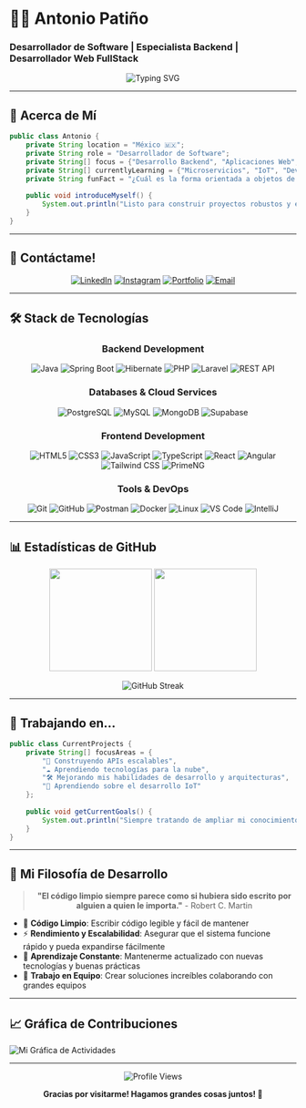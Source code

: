 # 👨‍💻 Antonio Patiño
### Desarrollador de Software | Especialista Backend | Desarrollador Web FullStack

<div align="center">
  <img src="https://readme-typing-svg.herokuapp.com?font=Fira+Code&size=22&duration=3000&pause=1000&color=00D9FF&center=true&vCenter=true&width=600&lines=Desarrollador+Backend+%F0%9F%9A%80;Java+%26+Spring+Boot+Dev;Construyendo+Soluciones+Escalables;Siempre+Aprendiendo+Nuevas+Tecnologias" alt="Typing SVG" />
</div>

---

## 🌟 Acerca de Mí

<div>

```java
public class Antonio {
    private String location = "México 🇲🇽";
    private String role = "Desarrollador de Software";
    private String[] focus = {"Desarrollo Backend", "Aplicaciones Web", "Diseño de API's"};
    private String[] currentlyLearning = {"Microservicios", "IoT", "DevOps"};
    private String funFact = "¿Cuál es la forma orientada a objetos de hacerse rico? La herencia";
    
    public void introduceMyself() {
        System.out.println("Listo para construir proyectos robustos y eficientes! 🚀");
    }
}
```

</div>

---

## 🔗 Contáctame!

<div align="center">

[![LinkedIn](https://img.shields.io/badge/LinkedIn-0077B5?style=for-the-badge&logo=linkedin&logoColor=white)](https://www.linkedin.com/in/antonio-patino-dev/)
[![Instagram](https://img.shields.io/badge/Instagram-E4405F?style=for-the-badge&logo=instagram&logoColor=white)](https://www.instagram.com/anntonio_patino/)
[![Portfolio](https://img.shields.io/badge/Portfolio-FF5722?style=for-the-badge&logo=google-chrome&logoColor=white)](https://patinodeveloper.github.io/my-website/)
[![Email](https://img.shields.io/badge/Email-D14836?style=for-the-badge&logo=gmail&logoColor=white)](mailto:pepe_toni_02@hotmail.com)

</div>

---

## 🛠️ Stack de Tecnologías

<div align="center">

### Backend Development
![Java](https://img.shields.io/badge/Java-ED8B00?style=for-the-badge&logo=java&logoColor=white)
![Spring Boot](https://img.shields.io/badge/Spring_Boot-6DB33F?style=for-the-badge&logo=spring-boot&logoColor=white)
![Hibernate](https://img.shields.io/badge/Hibernate-59666C?style=for-the-badge&logo=hibernate&logoColor=white)
![PHP](https://img.shields.io/badge/PHP-777BB4?style=for-the-badge&logo=php&logoColor=white)
![Laravel](https://img.shields.io/badge/Laravel-FF2D20?style=for-the-badge&logo=laravel&logoColor=white)
![REST API](https://img.shields.io/badge/REST-02569B?style=for-the-badge&logo=rest&logoColor=white)

### Databases & Cloud Services
![PostgreSQL](https://img.shields.io/badge/PostgreSQL-316192?style=for-the-badge&logo=postgresql&logoColor=white)
![MySQL](https://img.shields.io/badge/MySQL-00000F?style=for-the-badge&logo=mysql&logoColor=white)
![MongoDB](https://img.shields.io/badge/MongoDB-4EA94B?style=for-the-badge&logo=mongodb&logoColor=white)
![Supabase](https://img.shields.io/badge/Supabase-3ECF8E?style=for-the-badge&logo=supabase&logoColor=white)

### Frontend Development
![HTML5](https://img.shields.io/badge/HTML5-E34F26?style=for-the-badge&logo=html5&logoColor=white)
![CSS3](https://img.shields.io/badge/CSS3-1572B6?style=for-the-badge&logo=css3&logoColor=white)
![JavaScript](https://img.shields.io/badge/JavaScript-F7DF1E?style=for-the-badge&logo=javascript&logoColor=black)
![TypeScript](https://img.shields.io/badge/TypeScript-007ACC?style=for-the-badge&logo=typescript&logoColor=white)
![React](https://img.shields.io/badge/React-20232A?style=for-the-badge&logo=react&logoColor=61DAFB)
![Angular](https://img.shields.io/badge/Angular-DD0031?style=for-the-badge&logo=angular&logoColor=white)
![Tailwind CSS](https://img.shields.io/badge/Tailwind_CSS-38B2AC?style=for-the-badge&logo=tailwind-css&logoColor=white)
![PrimeNG](https://img.shields.io/badge/PrimeNG-007AD9?style=for-the-badge&logo=primeng&logoColor=white)

### Tools & DevOps
![Git](https://img.shields.io/badge/Git-F05032?style=for-the-badge&logo=git&logoColor=white)
![GitHub](https://img.shields.io/badge/GitHub-100000?style=for-the-badge&logo=github&logoColor=white)
![Postman](https://img.shields.io/badge/Postman-FF6C37?style=for-the-badge&logo=postman&logoColor=white)
![Docker](https://img.shields.io/badge/Docker-2496ED?style=for-the-badge&logo=docker&logoColor=white)
![Linux](https://img.shields.io/badge/Linux-FCC624?style=for-the-badge&logo=linux&logoColor=black)
![VS Code](https://img.shields.io/badge/VS_Code-007ACC?style=for-the-badge&logo=visual-studio-code&logoColor=white)
![IntelliJ](https://img.shields.io/badge/IntelliJ_IDEA-000000?style=for-the-badge&logo=intellij-idea&logoColor=white)

</div>

---

## 📊 Estadísticas de GitHub

<div align="center">

<img height="180em" src="https://github-readme-stats.vercel.app/api?username=patinodeveloper&show_icons=true&theme=tokyonight&count_private=true"/>
<img height="180em" src="https://github-readme-stats.vercel.app/api/top-langs/?username=patinodeveloper&layout=compact&theme=tokyonight"/>

</div>

<div align="center">

![GitHub Streak](https://github-readme-streak-stats.herokuapp.com/?user=patinodeveloper&theme=tokyonight)

</div>

---

## 🚀 Trabajando en...

```java
public class CurrentProjects {
    private String[] focusAreas = {
        "🔧 Construyendo APIs escalables",
        "☁️ Aprendiendo tecnologías para la nube",
        "🛠️ Mejorando mis habilidades de desarrollo y arquitecturas",
        "🤖 Aprendiendo sobre el desarrollo IoT"
    };
    
    public void getCurrentGoals() {
        System.out.println("Siempre tratando de ampliar mi conocimiento y superando mis límites! 🚀");
    }
}
```

---

## 🎯 Mi Filosofía de Desarrollo

<div align="center">

> **"El código limpio siempre parece como si hubiera sido escrito por alguien a quien le importa."** - Robert C. Martin

</div>

- 🎨 **Código Limpio**: Escribir código legible y fácil de mantener
- ⚡ **Rendimiento y Escalabilidad**: Asegurar que el sistema funcione rápido y pueda expandirse fácilmente
- 🔄 **Aprendizaje Constante**: Mantenerme actualizado con nuevas tecnologías y buenas prácticas
- 🤝 **Trabajo en Equipo**: Crear soluciones increíbles colaborando con grandes equipos

---

## 📈 Gráfica de Contribuciones

![Mi Gráfica de Actividades](https://github-readme-activity-graph.vercel.app/graph?username=patinodeveloper&theme=tokyo-night&bg_color=1a1b27&color=70a5fd&line=bf91f3&point=38bdae&area=true&hide_border=true)

---

<div align="center">

<img src="https://komarev.com/ghpvc/?username=patinodeveloper&label=Profile%20Views&color=0e75b6&style=flat" alt="Profile Views" />


**Gracias por visitarme! Hagamos grandes cosas juntos! 🚀**

</div>
